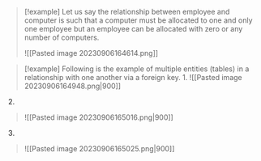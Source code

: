 >[!example] 
>Let us say the relationship between employee and computer is such that a computer must be allocated to one and only one employee but an employee can be allocated with zero or any number of computers.
>
>![[Pasted image 20230906164614.png]]

>[!example] 
>Following is the example of multiple entities (tables) in a relationship with one another via a foreign key.
>1.
>![[Pasted image 20230906164948.png|900]]
2.
>![[Pasted image 20230906165016.png|900]]
3.
>![[Pasted image 20230906165025.png|900]]